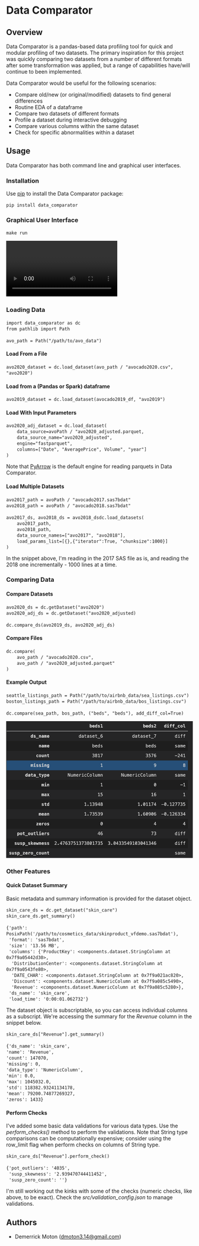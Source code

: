 # Data Comparator

## Overview
Data Comparator is a pandas-based data profiling tool for quick and modular profiling of two datasets. The primary inspiration for this project was quickly comparing two datasets from a number of different formats after some transformation was applied, but a range of capabilities have/will continue to been implemented. 

Data Comparator would be useful for the following scenarios:
- Compare old/new (or original/modified) datasets to find general differences
- Routine EDA of a dataframe
- Compare two datasets of different formats
- Profile a dataset during interactive debugging
- Compare various columns within the same dataset
- Check for specific abnormalities within a dataset

## Usage
Data Comparator has both command line and graphical user interfaces.


### Installation
Use [pip](https://pip.pypa.io/en/stable/) to install the Data Comparator package:

```
pip install data_comparator
```

### Graphical User Interface
```
make run
```
![GUI example](docs/examples/data_comp_tut.mov)

### Loading Data

```
import data_comparator as dc
from pathlib import Path

avo_path = Path("/path/to/avo_data")
```

 #### Load From a File
```
avo2020_dataset = dc.load_dataset(avo_path / "avocado2020.csv", "avo2020")
```

#### Load from a (Pandas or Spark) dataframe
```
avo2019_dataset = dc.load_dataset(avocado2019_df, "avo2019")
```

#### Load With Input Parameters
```
avo2020_adj_dataset = dc.load_dataset(
    data_source=avoPath / "avo2020_adjusted.parquet,
    data_source_name="avo2020_adjusted",
    engine="fastparquet",
    columns=["Date", "AveragePrice", Volume", "year"]
)
```
Note that [PyArrow](https://arrow.apache.org/docs/index.html) is the default engine for reading parquets in Data Comparator.

#### Load Multiple Datasets
```
avo2017_path = avoPath / "avocado2017.sas7bdat"
avo2018_path = avoPath / "avocado2018.sas7bdat"

avo2017_ds, avo2018_ds = avo2018_dsdc.load_datasets(
    avo2017_path,
    avo2018_path,
    data_source_names=["avo2017", "avo2018"],
    load_params_list=[{},{"iterator":True, "chunksize":1000}]
)
```
In the snippet above, I'm reading in the 2017 SAS file as is, and reading the 2018 one incrementally - 1000 lines at a time.


### Comparing Data

#### Compare Datasets
```
avo2020_ds = dc.getDataset("avo2020")
avo2020_adj_ds = dc.getDataset("avo2020_adjusted)

dc.compare_ds(avo2019_ds, avo2020_adj_ds)
```

#### Compare Files
```
dc.compare(
    avo_path / "avocado2020.csv",
    avo_path / "avo2020_adjusted.parquet"
)
```

#### Example Output
```
seattle_listings_path = Path("/path/to/airbnb_data/sea_listings.csv")
boston_listings_path = Path("/path/to/airbnb_data/bos_listings.csv")

dc.compare(sea_path, bos_path, ("beds", "beds"), add_diff_col=True)
```

![comparison exmaple](https://github.com/culight/data_comparator/blob/update_docs/docs/examples/compare_example.png)


### Other Features

#### Quick Dataset Summary
Basic metadata and summary information is provided for the dataset object.

```
skin_care_ds = dc.get_dataset("skin_care")
skin_care_ds.get_summary()

{'path': PosixPath('/path/to/cosmetics_data/skinproduct_vfdemo.sas7bdat'),
 'format': 'sas7bdat',
 'size': '13.56 MB',
 'columns': {'ProductKey': <components.dataset.StringColumn at 0x7f9a05442d30>,
  'DistributionCenter': <components.dataset.StringColumn at 0x7f9a0543fe80>,
  'DATE_CHAR': <components.dataset.StringColumn at 0x7f9a021ac820>,
  'Discount': <components.dataset.NumericColumn at 0x7f9a085c5490>,
  'Revenue': <components.dataset.NumericColumn at 0x7f9a085c5280>},
 'ds_name': 'skin_care',
 'load_time': '0:00:01.062732'}
 ```

 The dataset object is subscriptable, so you can access individual columns as a subscript. We're accessing the summary for the *Revenue* column in the snippet below.

 ```
skin_care_ds["Revenue"].get_summary()

{'ds_name': 'skin_care',
 'name': 'Revenue',
 'count': 147070,
 'missing': 0,
 'data_type': 'NumericColumn',
 'min': 0.0,
 'max': 1045032.0,
 'std': 118382.93241134178,
 'mean': 79200.74877269327,
 'zeros': 1433}
 ```

#### Perform Checks
I've added some basic data validations for various data types. Use the *perform_checks()* method to perform the validations. Note that String type comparisons can be computationally expensive; consider using the row_limit flag when perform checks on columns of String type.

```
skin_care_ds["Revenue"].perform_check()

{'pot_outliers': '4035',
 'susp_skewness': '2.939470744411452',
 'susp_zero_count': ''}
```
I'm still working out the kinks with some of the checks (numeric checks, like above, to be exact).
Check the *src/validation_config.json* to manage validations.


## Authors
- Demerrick Moton (dmoton3.14@gmail.com)
